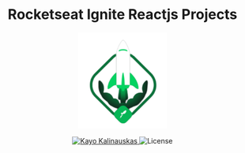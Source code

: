 <h1 align="center"> Rocketseat Ignite Reactjs Projects</h1>

<p align="center">
   <img src="https://raw.githubusercontent.com/kayokalinauskas/ignite-reactjs/0b94deb69baa13d7d28a19252ed6683d197f7f80/assets/img/logo.svg" alt="Ignite" width="180"/>
</p>

<p align="center">
   <a href="https://www.linkedin.com/in/kayokalinauskas/">
      <img alt="Kayo Kalinauskas" src="https://img.shields.io/badge/-Kayo Kalinauskas-01B755?style=flat&logo=Linkedin&logoColor=white" />
   </a>

  <img alt="License" src="https://img.shields.io/badge/license-MIT-01B755">
</p>
